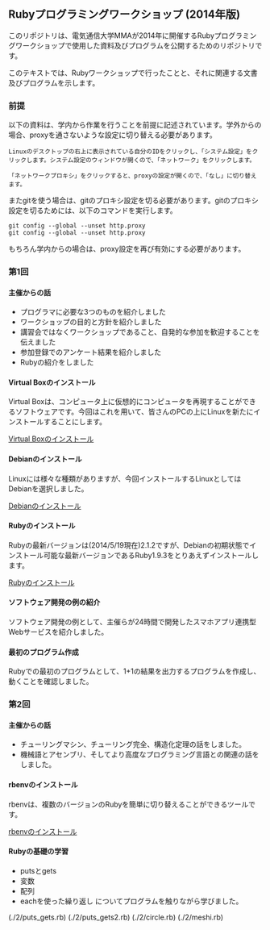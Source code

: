 ## Rubyプログラミングワークショップ (2014年版)
このリポジトリは、電気通信大学MMAが2014年に開催するRubyプログラミングワークショップで使用した資料及びプログラムを公開するためのリポジトリです。

このテキストでは、Rubyワークショップで行ったことと、それに関連する文書及びプログラムを示します。

### 前提
以下の資料は、学内から作業を行うことを前提に記述されています。学外からの場合、proxyを通さないような設定に切り替える必要があります。

```
Linuxのデスクトップの右上に表示されている自分のIDをクリックし、「システム設定」をクリックします。システム設定のウィンドウが開くので、「ネットワーク」をクリックします。

「ネットワークプロキシ」をクリックすると、proxyの設定が開くので、「なし」に切り替えます。
```

またgitを使う場合は、gitのプロキシ設定を切る必要があります。gitのプロキシ設定を切るためには、以下のコマンドを実行します。

```
git config --global --unset http.proxy
git config --global --unset http.proxy
```

もちろん学内からの場合は、proxy設定を再び有効にする必要があります。

### 第1回
#### 主催からの話
 * プログラマに必要な3つのものを紹介しました
 * ワークショップの目的と方針を紹介しました
  * 講習会ではなくワークショップであること、自発的な参加を歓迎することを伝えました
 * 参加登録でのアンケート結果を紹介しました
 * Rubyの紹介をしました

#### Virtual Boxのインストール
Virtual Boxは、コンピュータ上に仮想的にコンピュータを再現することができるソフトウェアです。今回はこれを用いて、皆さんのPCの上にLinuxを新たにインストールすることにします。

[Virtual Boxのインストール](./1/virtual-machine-install.md)

#### Debianのインストール
Linuxには様々な種類がありますが、今回インストールするLinuxとしてはDebianを選択しました。

[Debianのインストール](./1/debian-install.md)

#### Rubyのインストール
Rubyの最新バージョンは(2014/5/19現在)2.1.2ですが、Debianの初期状態でインストール可能な最新バージョンであるRuby1.9.3をとりあえずインストールします。

[Rubyのインストール](./1/ruby-install.md)

#### ソフトウェア開発の例の紹介
ソフトウェア開発の例として、主催らが24時間で開発したスマホアプリ連携型Webサービスを紹介しました。

#### 最初のプログラム作成
Rubyでの最初のプログラムとして、1+1の結果を出力するプログラムを作成し、動くことを確認しました。

### 第2回
#### 主催からの話
 * チューリングマシン、チューリング完全、構造化定理の話をしました。
 * 機械語とアセンブリ、そしてより高度なプログラミング言語との関連の話をしました。

#### rbenvのインストール
rbenvは、複数のバージョンのRubyを簡単に切り替えることができるツールです。

[rbenvのインストール](./2/rbenv-install.md)

#### Rubyの基礎の学習
 * putsとgets
 * 変数
 * 配列
 * eachを使った繰り返し
についてプログラムを触りながら学びました。

(./2/puts_gets.rb)
(./2/puts_gets2.rb)
(./2/circle.rb)
(./2/meshi.rb)
